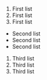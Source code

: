  1. First list
 1. First list
 1. First list
 * Second list
 * Second list
 * Second list
 1. Third list
 2. Third list
 3. Third list

